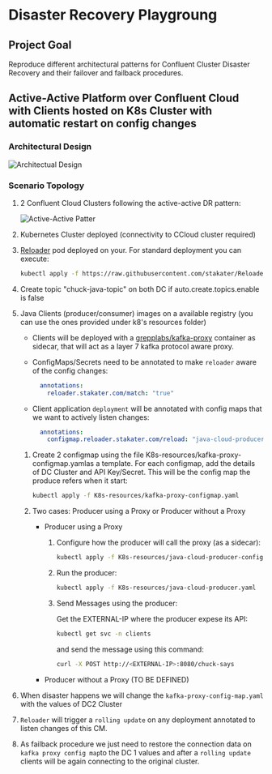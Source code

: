 # Disaster Recovery Playgroung

## Project Goal

Reproduce different architectural patterns for Confluent Cluster Disaster Recovery and their failover and failback procedures.

## Active-Active Platform over Confluent Cloud with Clients hosted on K8s Cluster with automatic restart on config changes

### Architectural Design

![Architectual Design](./assets/K8s%20Active%20-%20Active%20Disaster%20Recovery%20Strategy.svg)

### Scenario Topology

1. 2 Confluent Cloud Clusters following the active-active DR pattern:

   ![Active-Active Patter](./assets/active-active%20pattern.svg)

2. Kubernetes Cluster deployed (connectivity to CCloud cluster required)

3. [Reloader](https://github.com/stakater/Reloader) pod deployed on your. For standard deployment you can execute:

   ```bash
   kubectl apply -f https://raw.githubusercontent.com/stakater/Reloader/master/deployments/kubernetes/reloader.yaml
   ```

4. Create topic "chuck-java-topic" on both DC if auto.create.topics.enable is false

5. Java Clients (producer/consumer) images on a available registry (you can use the ones provided under k8's resources folder)

   * Clients will be deployed with a [grepplabs/kafka-proxy](https://github.com/grepplabs/kafka-proxy) container as sidecar, that will act as a layer 7 kafka protocol aware proxy.

   * ConfigMaps/Secrets need to be annotated to make `reloader` aware of the config changes:

      ```yaml
        annotations:
          reloader.stakater.com/match: "true"
      ```

   * Client application `deployment` will be annotated with config maps that we want to actively listen changes:

      ```yaml
        annotations:
          configmap.reloader.stakater.com/reload: "java-cloud-producer-config,kafka-proxy-config"
      ```

    1. Create 2 configmap using the file K8s-resources/kafka-proxy-configmap.yamlas a template. For each configmap, add the details of DC Cluster and API Key/Secret. This will be the config map the produce refers when it start:

       ```bash
       kubectl apply -f K8s-resources/kafka-proxy-configmap.yaml
       ```

    2. Two cases: Producer using a Proxy or Producer without a Proxy
       * Producer using a Proxy
          1. Configure how the producer will call the proxy (as a sidecar):

             ```bash
             kubectl apply -f K8s-resources/java-cloud-producer-configmap.yaml
             ```

          2. Run the producer:

             ```bash
             kubectl apply -f K8s-resources/java-cloud-producer.yaml
             ```

          3. Send Messages using the producer:

             Get the EXTERNAL-IP where the producer expese its API:

             ```bash
             kubectl get svc -n clients
             ```

             and send the message using this command:

             ```bash
             curl -X POST http://<EXTERNAL-IP>:8080/chuck-says
             ```

       * Producer without a Proxy (TO BE DEFINED)

6. When disaster happens we will change the `kafka-proxy-config-map.yaml` with the values of DC2 Cluster

7. `Reloader` will trigger a `rolling update` on any deployment annotated to listen changes of this CM.

8. As failback procedure we just need to restore the connection data on `kafka proxy config map`to the DC 1 values and after a `rolling update` clients will be again connecting to the original cluster.
